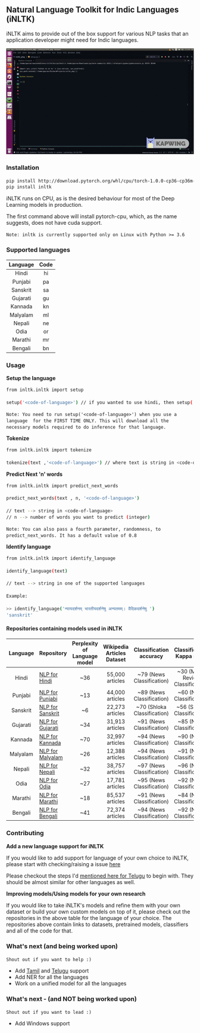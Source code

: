 ## Natural Language Toolkit for Indic Languages (iNLTK)

iNLTK aims to provide out of the box support for various NLP tasks 
that an application developer might need for Indic languages.

![Alt Text](inltk/static/inltk.gif)

### Installation

```bash
pip install http://download.pytorch.org/whl/cpu/torch-1.0.0-cp36-cp36m-linux_x86_64.whl
pip install inltk
```

iNLTK runs on CPU, as is the desired behaviour for most
of the Deep Learning models in production.

The first command above will install pytorch-cpu, which, as the name suggests,
 does not have cuda support. 
 
`Note: inltk is currently supported only on Linux with Python >= 3.6`
 

### Supported languages

| Language | Code <code-of-language> |
|:--------:|:----:|
|   Hindi  |  hi  |
|  Punjabi |  pa  |
| Sanskrit |  sa  |
| Gujarati |  gu  |
|  Kannada |  kn  |
| Malyalam |  ml  |
|  Nepali  |  ne  |
|   Odia   |  or  |
|  Marathi |  mr  |
|  Bengali |  bn  |

### Usage

**Setup the language**

```bash
from inltk.inltk import setup

setup('<code-of-language>') // if you wanted to use hindi, then setup('hi')
```

`Note: You need to run setup('<code-of-language>') when you use a language 
for the FIRST TIME ONLY. This will download all the necessary models required
to do inference for that language.`

**Tokenize**

```bash
from inltk.inltk import tokenize

tokenize(text ,'<code-of-language>') // where text is string in <code-of-language>
```

**Predict Next 'n' words**

```bash
from inltk.inltk import predict_next_words

predict_next_words(text , n, '<code-of-language>') 

// text --> string in <code-of-language>
// n --> number of words you want to predict (integer)
```

`Note: You can also pass a fourth parameter, randomness, to predict_next_words.
It has a default value of 0.8`

**Identify language**

```bash
from inltk.inltk import identify_language

identify_language(text)

// text --> string in one of the supported languages

Example:

>> identify_language('न्यायदर्शनम् भारतीयदर्शनेषु अन्यतमम्। वैदिकदर्शनेषु ')
'sanskrit'

```

#### Repositories containing models used in iNLTK

| Language | Repository                                                      | Perplexity of Language model | Wikipedia Articles Dataset |   Classification accuracy   |     Classification Kappa score    |
|:--------:|-----------------------------------------------------------------|:----------------------------:|:--------------------------:|:---------------------------:|:---------------------------------:|
|   Hindi  | [NLP for Hindi](https://github.com/goru001/nlp-for-hindi)       |              ~36             |       55,000 articles      |  ~79 (News Classification)  | ~30 (Movie Review Classification) |
|  Punjabi | [NLP for Punjabi](https://github.com/goru001/nlp-for-punjabi)   |              ~13             |       44,000 articles      | ~89 (News Classification)   |     ~60 (News Classification)     |
| Sanskrit | [NLP for Sanskrit](https://github.com/goru001/nlp-for-sanskrit) |              ~6              |       22,273 articles      | ~70 (Shloka Classification) |    ~56 (Shloka Classification)    |
| Gujarati | [NLP for Gujarati](https://github.com/goru001/nlp-for-gujarati) |              ~34             |       31,913 articles      |  ~91 (News Classification)  |     ~85 (News Classification)     |
|  Kannada | [NLP for Kannada](https://github.com/goru001/nlp-for-kannada)   |              ~70             |       32,997 articles      |  ~94 (News Classification)  |     ~90 (News Classification)     |
| Malyalam | [NLP for Malyalam](https://github.com/goru001/nlp-for-malyalam) |              ~26             |       12,388 articles      |  ~94 (News Classification)  |     ~91 (News Classification)     |
|  Nepali  | [NLP for Nepali](https://github.com/goru001/nlp-for-nepali)     |              ~32             |       38,757 articles      |  ~97 (News Classification)  |     ~96 (News Classification)     |
|   Odia   | [NLP for Odia](https://github.com/goru001/nlp-for-odia)         |              ~27             |       17,781 articles      |  ~95 (News Classification)  |     ~92 (News Classification)     |
|  Marathi | [NLP for Marathi](https://github.com/goru001/nlp-for-marathi)   |              ~18             |       85,537 articles      |  ~91 (News Classification)  |     ~84 (News Classification)     |
|  Bengali | [NLP for Bengali](https://github.com/goru001/nlp-for-bengali)   |              ~41             |       72,374 articles      |  ~94 (News Classification)  |     ~92 (News Classification)     |


### Contributing

**Add a new language support for iNLTK**

If you would like to add support for language of your own choice to iNLTK,
 please start with checking/raising a issue [here](https://github.com/goru001/inltk/issues)
 
Please checkout the steps I'd [mentioned here for Telugu](https://github.com/goru001/inltk/issues/1)
to begin with. They should be almost similar for other languages as well.

**Improving models/Using models for your own research**

If you would like to take iNLTK's models and refine them with your own 
dataset or build your own custom models on top of it, please check out the 
repositories in the above table for the language of your choice. The repositories above 
contain links to datasets, pretrained models, classifiers and all of the code for that.

### What's next (and being worked upon)

`Shout out if you want to help :)`

* Add [Tamil](https://github.com/goru001/inltk/issues/2) and [Telugu](https://github.com/goru001/inltk/issues/1) support
* Add NER for all the languages
* Work on a unified model for all the languages


### What's next - (and NOT being worked upon)

`Shout out if you want to lead :)`

* Add Windows support



